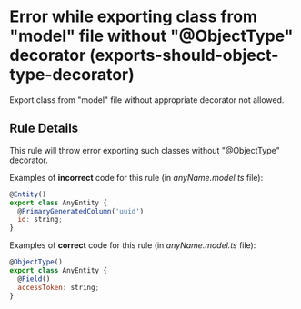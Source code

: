 # Error while exporting class from "model" file without "@ObjectType" decorator (exports-should-object-type-decorator)

Export class from "model" file without appropriate decorator not allowed.

## Rule Details

This rule will throw error exporting such classes without "@ObjectType" decorator.

Examples of **incorrect** code for this rule (in *anyName.model.ts* file):

```js
@Entity()
export class AnyEntity {
  @PrimaryGeneratedColumn('uuid')
  id: string;
}
```

Examples of **correct** code for this rule (in *anyName.model.ts* file):

```js
@ObjectType()
export class AnyEntity {
  @Field()
  accessToken: string;
}
```
